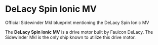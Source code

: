 # DeLacy Spin Ionic MV
Official Sidewinder MkI blueprint mentioning the DeLacy Spin Ionic MV
 		 	 

The **DeLacy Spin Ionic MV** is a drive motor built by Faulcon DeLacy. The Sidewinder MkI is the only ship known to utilize this drive motor.
